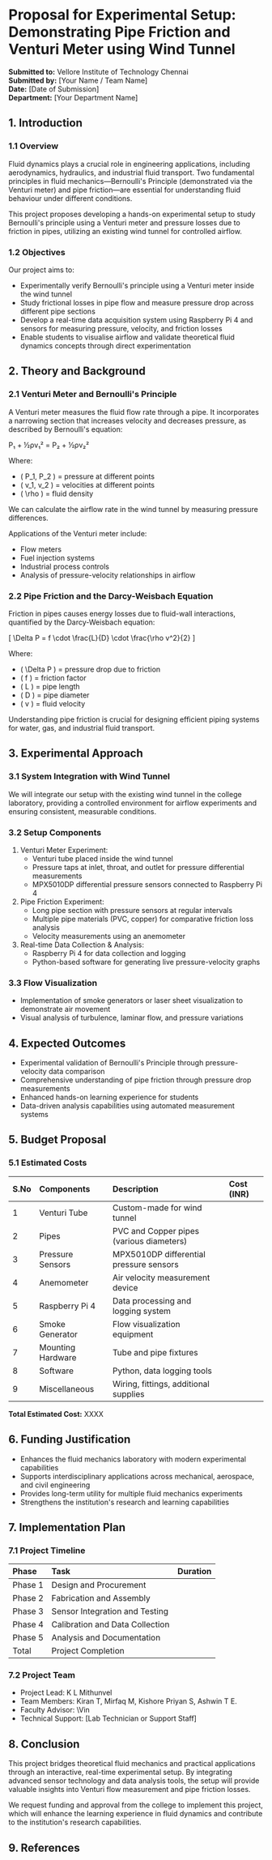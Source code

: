 
# **Proposal for Experimental Setup: Demonstrating Pipe Friction and Venturi Meter using Wind Tunnel**

 **Submitted to:** Vellore Institute of Technology Chennai\
 **Submitted by:** \[Your Name / Team Name\]  
 **Date:** \[Date of Submission\]  
 **Department:** \[Your Department Name\]

## **1\. Introduction**

### **1.1 Overview**

Fluid dynamics plays a crucial role in engineering applications, including aerodynamics, hydraulics, and industrial fluid transport. Two fundamental principles in fluid mechanics—Bernoulli's Principle (demonstrated via the Venturi meter) and pipe friction—are essential for understanding fluid behaviour under different conditions.

This project proposes developing a hands-on experimental setup to study Bernoulli's principle using a Venturi meter and pressure losses due to friction in pipes, utilizing an existing wind tunnel for controlled airflow.

### **1.2 Objectives**

Our project aims to:

* Experimentally verify Bernoulli's principle using a Venturi meter inside the wind tunnel  
* Study frictional losses in pipe flow and measure pressure drop across different pipe sections  
* Develop a real-time data acquisition system using Raspberry Pi 4 and sensors for measuring pressure, velocity, and friction losses  
* Enable students to visualise airflow and validate theoretical fluid dynamics concepts through direct experimentation

## **2\. Theory and Background**

### **2.1 Venturi Meter and Bernoulli's Principle**

A Venturi meter measures the fluid flow rate through a pipe. It incorporates a narrowing section that increases velocity and decreases pressure, as described by Bernoulli's equation:

P₁ + ½ρv₁² = P₂ + ½ρv₂²

Where:

* ( P\_1, P\_2 ) \= pressure at different points  
* ( v\_1, v\_2 ) \= velocities at different points  
* ( \\rho ) \= fluid density

We can calculate the airflow rate in the wind tunnel by measuring pressure differences.

Applications of the Venturi meter include:

* Flow meters  
* Fuel injection systems  
* Industrial process controls  
* Analysis of pressure-velocity relationships in airflow

### **2.2 Pipe Friction and the Darcy-Weisbach Equation**

Friction in pipes causes energy losses due to fluid-wall interactions, quantified by the Darcy-Weisbach equation:

\[ \\Delta P \= f \\cdot \\frac{L}{D} \\cdot \\frac{\\rho v^2}{2} \]

Where:

* ( \\Delta P ) \= pressure drop due to friction  
* ( f ) \= friction factor  
* ( L ) \= pipe length  
* ( D ) \= pipe diameter  
* ( v ) \= fluid velocity

Understanding pipe friction is crucial for designing efficient piping systems for water, gas, and industrial fluid transport.

## **3\. Experimental Approach**

### **3.1 System Integration with Wind Tunnel**

We will integrate our setup with the existing wind tunnel in the college laboratory, providing a controlled environment for airflow experiments and ensuring consistent, measurable conditions.

### **3.2 Setup Components**

1. Venturi Meter Experiment:  
   * Venturi tube placed inside the wind tunnel  
   * Pressure taps at inlet, throat, and outlet for pressure differential measurements  
   * MPX5010DP differential pressure sensors connected to Raspberry Pi 4  
2. Pipe Friction Experiment:  
   * Long pipe section with pressure sensors at regular intervals  
   * Multiple pipe materials (PVC, copper) for comparative friction loss analysis  
   * Velocity measurements using an anemometer  
3. Real-time Data Collection & Analysis:  
   * Raspberry Pi 4 for data collection and logging  
   * Python-based software for generating live pressure-velocity graphs

### **3.3 Flow Visualization**

* Implementation of smoke generators or laser sheet visualization to demonstrate air movement  
* Visual analysis of turbulence, laminar flow, and pressure variations

## **4\. Expected Outcomes**

* Experimental validation of Bernoulli's Principle through pressure-velocity data comparison  
* Comprehensive understanding of pipe friction through pressure drop measurements  
* Enhanced hands-on learning experience for students  
* Data-driven analysis capabilities using automated measurement systems

## **5\. Budget Proposal**

### **5.1 Estimated Costs**

| S.No | Components | Description | Cost (INR) |
| :---- | :---- | :---- | :---- |
| 1 | Venturi Tube | Custom-made for wind tunnel |  |
| 2 | Pipes | PVC and Copper pipes (various diameters) |  |
| 3 | Pressure Sensors | MPX5010DP differential pressure sensors |  |
| 4 | Anemometer | Air velocity measurement device |  |
| 5 | Raspberry Pi 4 | Data processing and logging system |  |
| 6 | Smoke Generator | Flow visualization equipment |  |
| 7 | Mounting Hardware | Tube and pipe fixtures |  |
| 8 | Software | Python, data logging tools |  |
| 9 | Miscellaneous | Wiring, fittings, additional supplies |  |

**Total Estimated Cost:** XXXX

## **6\. Funding Justification**

* Enhances the fluid mechanics laboratory with modern experimental capabilities  
* Supports interdisciplinary applications across mechanical, aerospace, and civil engineering  
* Provides long-term utility for multiple fluid mechanics experiments  
* Strengthens the institution's research and learning capabilities

## **7\. Implementation Plan**

### **7.1 Project Timeline**

| Phase | Task | Duration |
| :---- | :---- | :---- |
| Phase 1 | Design and Procurement |  |
| Phase 2 | Fabrication and Assembly |  |
| Phase 3 | Sensor Integration and Testing |  |
| Phase 4 | Calibration and Data Collection |  |
| Phase 5 | Analysis and Documentation |  |
| Total | Project Completion |  |

### **7.2 Project Team**

* Project Lead: K L Mithunvel  
* Team Members: Kiran T, Mirfaq M, Kishore Priyan S, Ashwin T E.  
* Faculty Advisor: \Vin 
* Technical Support: \[Lab Technician or Support Staff\]

## **8\. Conclusion**

This project bridges theoretical fluid mechanics and practical applications through an interactive, real-time experimental setup. By integrating advanced sensor technology and data analysis tools, the setup will provide valuable insights into Venturi flow measurement and pipe friction losses.

We request funding and approval from the college to implement this project, which will enhance the learning experience in fluid dynamics and contribute to the institution's research capabilities.

## **9\. References**
